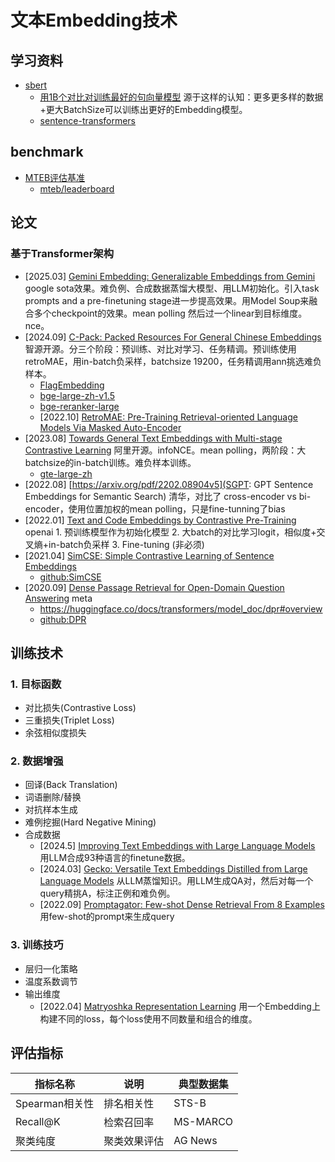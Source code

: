 # 文本Embedding技术

## 学习资料

- [sbert](https://www.sbert.net/) 
    - [用1B个对比对训练最好的句向量模型](https://discuss.huggingface.co/t/train-the-best-sentence-embedding-model-ever-with-1b-training-pairs/7354) 源于这样的认知：更多更多样的数据+更大BatchSize可以训练出更好的Embedding模型。
    - [sentence-transformers](https://github.com/UKPLab/sentence-transformers)

## benchmark

- [MTEB评估基准](https://github.com/embeddings-benchmark/mteb)
    - [mteb/leaderboard](https://huggingface.co/spaces/mteb/leaderboard)

## 论文

### 基于Transformer架构

- [2025.03] [Gemini Embedding: Generalizable Embeddings from Gemini](https://www.arxiv.org/abs/2503.07891) google sota效果。难负例、合成数据蒸馏大模型、用LLM初始化。引入task prompts and a pre-finetuning stage进一步提高效果。用Model Soup来融合多个checkpoint的效果。mean polling 然后过一个linear到目标维度。nce。
- [2024.09] [C-Pack: Packed Resources For General Chinese Embeddings](https://arxiv.org/pdf/2309.07597) 智源开源。分三个阶段：预训练、对比对学习、任务精调。预训练使用retroMAE，用in-batch负采样，batchsize 19200，任务精调用ann挑选难负样本。
    - [FlagEmbedding](https://github.com/FlagOpen/FlagEmbedding)
    - [bge-large-zh-v1.5](https://huggingface.co/BAAI/bge-large-zh-v1.5)
    - [bge-reranker-large](https://huggingface.co/BAAI/bge-reranker-large)
    - [2022.10] [RetroMAE: Pre-Training Retrieval-oriented Language Models Via Masked Auto-Encoder](https://arxiv.org/pdf/2205.12035)
- [2023.08] [Towards General Text Embeddings with Multi-stage Contrastive Learning](https://arxiv.org/abs/2308.03281) 阿里开源。infoNCE。mean polling，两阶段：大batchsize的in-batch训练。难负样本训练。
   - [gte-large-zh](https://huggingface.co/thenlper/gte-large-zh)
- [2022.08] [https://arxiv.org/pdf/2202.08904v5](SGPT: GPT Sentence Embeddings for Semantic Search) 清华，对比了 cross-encoder vs bi-encoder，使用位置加权的mean polling，只是fine-tunning了bias
- [2022.01] [Text and Code Embeddings by Contrastive Pre-Training](https://arxiv.org/pdf/2201.10005) openai 1. 预训练模型作为初始化模型 2. 大batch的对比学习logit，相似度+交叉熵+in-batch负采样 3. Fine-tuning (非必须)
- [2021.04] [SimCSE: Simple Contrastive Learning of Sentence Embeddings](https://arxiv.org/abs/2104.08821)
    - [github:SimCSE](https://github.com/princeton-nlp/SimCSE#model-list)
- [2020.09] [Dense Passage Retrieval for Open-Domain Question Answering](https://arxiv.org/pdf/2004.04906) meta
    - https://huggingface.co/docs/transformers/model_doc/dpr#overview
    - [github:DPR](https://github.com/facebookresearch/DPR)


## 训练技术
### 1. 目标函数
- 对比损失(Contrastive Loss)
- 三重损失(Triplet Loss)
- 余弦相似度损失

### 2. 数据增强
- 回译(Back Translation)
- 词语删除/替换
- 对抗样本生成
- 难例挖掘(Hard Negative Mining)
- 合成数据
    - [2024.5] [Improving Text Embeddings with Large Language Models](https://arxiv.org/abs/2401.00368) 用LLM合成93种语言的finetune数据。
    - [2024.03] [Gecko: Versatile Text Embeddings Distilled from Large Language Models](https://arxiv.org/abs/2403.20327) 从LLM蒸馏知识。用LLM生成QA对，然后对每一个query精挑A，标注正例和难负例。
    - [2022.09] [Promptagator: Few-shot Dense Retrieval From 8 Examples](https://arxiv.org/abs/2209.11755) 用few-shot的prompt来生成query

### 3. 训练技巧

- 层归一化策略
- 温度系数调节
- 输出维度
    - [2022.04] [Matryoshka Representation Learning](https://arxiv.org/abs/2205.13147) 用一个Embedding上构建不同的loss，每个loss使用不同数量和组合的维度。

## 评估指标
| 指标名称       | 说明                  | 典型数据集       |
|----------------|-----------------------|------------------|
| Spearman相关性 | 排名相关性            | STS-B            |
| Recall@K       | 检索召回率            | MS-MARCO         |
| 聚类纯度       | 聚类效果评估          | AG News          |



